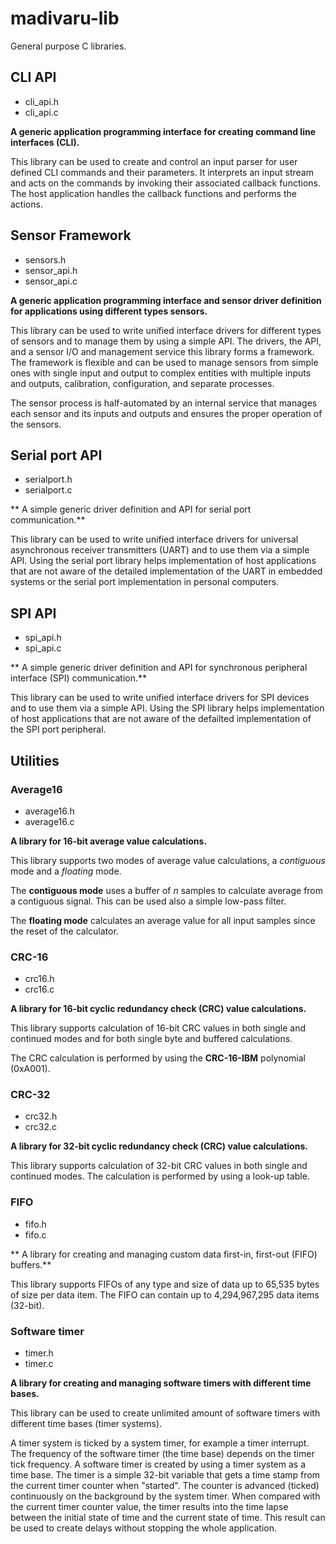 # madivaru-lib
General purpose C libraries.

## CLI API

* cli_api.h
* cli_api.c

**A generic application programming interface for creating command line 
interfaces (CLI).**

This library can be used to create and control an input parser for user defined 
CLI commands and their parameters. It interprets an input stream and acts on the 
commands by invoking their associated callback functions. The host application 
handles the callback functions and performs the actions.

## Sensor Framework

* sensors.h
* sensor_api.h
* sensor_api.c

**A generic application programming interface and sensor driver definition for 
applications using different types sensors.**

This library can be used to write unified interface drivers for different types 
of sensors and to manage them by using a simple API. The drivers, the API, and a 
sensor I/O and management service this library forms a framework. The framework 
is flexible and can be used to manage sensors from simple ones with single input 
and output to complex entities with multiple inputs and outputs, calibration, 
configuration, and separate processes.

The sensor process is half-automated by an internal service that manages each 
sensor and its inputs and outputs and ensures the proper operation of the 
sensors.

## Serial port API

* serialport.h
* serialport.c

** A simple generic driver definition and API for serial port communication.**

This library can be used to write unified interface drivers for universal 
asynchronous receiver transmitters (UART) and to use them via a simple API. 
Using the serial port library helps implementation of host applications that 
are not aware of the detailed implementation of the UART in embedded systems or 
the serial port implementation in personal computers.

## SPI API

* spi_api.h
* spi_api.c

** A simple generic driver definition and API for synchronous peripheral 
interface (SPI) communication.**

This library can be used to write unified interface drivers for SPI devices and 
to use them via a simple API. Using the SPI library helps implementation of host 
applications that are not aware of the defailted implementation of the SPI port 
peripheral.

## Utilities

### Average16

* average16.h
* average16.c

**A library for 16-bit average value calculations.**

This library supports two modes of average value calculations, a *contiguous* 
mode and a *floating* mode. 

The **contiguous mode** uses a buffer of *n* samples to calculate average from a 
contiguous signal. This can be used also a simple low-pass filter.

The **floating mode** calculates an average value for all input samples since 
the reset of the calculator.

### CRC-16

* crc16.h
* crc16.c

**A library for 16-bit cyclic redundancy check (CRC) value calculations.**

This library supports calculation of 16-bit CRC values in both single and 
continued modes and for both single byte and buffered calculations. 

The CRC calculation is performed by using the **CRC-16-IBM** polynomial 
(0xA001).

### CRC-32

* crc32.h
* crc32.c

**A library for 32-bit cyclic redundancy check (CRC) value calculations.**

This library supports calculation of 32-bit CRC values in both single and 
continued modes. The calculation is performed by using a look-up table.

### FIFO

* fifo.h
* fifo.c

** A library for creating and managing custom data first-in, first-out (FIFO) 
buffers.**

This library supports FIFOs of any type and size of data up to 65,535 bytes of 
size per data item. The FIFO can contain up to 4,294,967,295 data items 
(32-bit).

### Software timer

* timer.h
* timer.c

**A library for creating and managing software timers with different time 
bases.**

This library can be used to create unlimited amount of software timers with 
different time bases (timer systems). 

A timer system is ticked by a system timer, for example a timer interrupt. The 
frequency of the software timer (the time base) depends on the timer tick 
frequency. A software timer is created by using a timer system as a time base. 
The timer is a simple 32-bit variable that gets a time stamp from the current 
timer counter when "started". The counter is advanced (ticked) continuously on 
the background by the system timer. When compared with the current timer counter 
value, the timer results into the time lapse between the initial state of time 
and the current state of time. This result can be used to create delays without 
stopping the whole application.